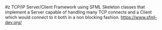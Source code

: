 #z TCP/IP Server/Client Framework using SFML
Skeleton classes that implement a Server capable of handling many TCP connects and a Client which would connect to it both in a non blocking fashion. https://www.sfml-dev.org/
